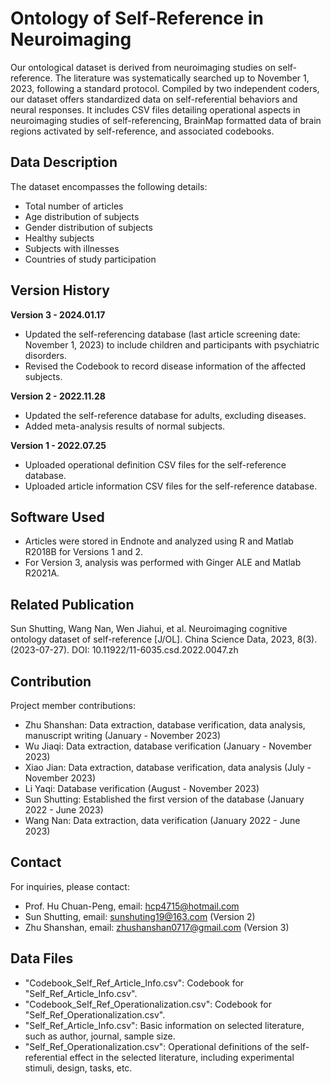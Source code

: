 # Ontology of Self-Reference in Neuroimaging

Our ontological dataset is derived from neuroimaging studies on self-reference. The literature was systematically searched up to November 1, 2023, following a standard protocol. Compiled by two independent coders, our dataset offers standardized data on self-referential behaviors and neural responses. It includes CSV files detailing operational aspects in neuroimaging studies of self-referencing, BrainMap formatted data of brain regions activated by self-reference, and associated codebooks.

## Data Description
The dataset encompasses the following details:
- Total number of articles
- Age distribution of subjects
- Gender distribution of subjects
- Healthy subjects
- Subjects with illnesses
- Countries of study participation

## Version History
**Version 3 - 2024.01.17**
- Updated the self-referencing database (last article screening date: November 1, 2023) to include children and participants with psychiatric disorders.
- Revised the Codebook to record disease information of the affected subjects.

**Version 2 - 2022.11.28**
- Updated the self-reference database for adults, excluding diseases.
- Added meta-analysis results of normal subjects.

**Version 1 - 2022.07.25**
- Uploaded operational definition CSV files for the self-reference database.
- Uploaded article information CSV files for the self-reference database.

## Software Used
- Articles were stored in Endnote and analyzed using R and Matlab R2018B for Versions 1 and 2.
- For Version 3, analysis was performed with Ginger ALE and Matlab R2021A.

## Related Publication
Sun Shutting, Wang Nan, Wen Jiahui, et al. Neuroimaging cognitive ontology dataset of self-reference [J/OL]. China Science Data, 2023, 8(3). (2023-07-27).
DOI: 10.11922/11-6035.csd.2022.0047.zh

## Contribution
Project member contributions:
- Zhu Shanshan: Data extraction, database verification, data analysis, manuscript writing (January - November 2023)
- Wu Jiaqi: Data extraction, database verification (January - November 2023)
- Xiao Jian: Data extraction, database verification, data analysis (July - November 2023)
- Li Yaqi: Database verification (August - November 2023)
- Sun Shutting: Established the first version of the database (January 2022 - June 2023)
- Wang Nan: Data extraction, data verification (January 2022 - June 2023)

## Contact
For inquiries, please contact:
- Prof. Hu Chuan-Peng, email: hcp4715@hotmail.com
- Sun Shutting, email: sunshuting19@163.com (Version 2)
- Zhu Shanshan, email: zhushanshan0717@gmail.com (Version 3)

## Data Files
- "Codebook_Self_Ref_Article_Info.csv": Codebook for "Self_Ref_Article_Info.csv".
- "Codebook_Self_Ref_Operationalization.csv": Codebook for "Self_Ref_Operationalization.csv".
- "Self_Ref_Article_Info.csv": Basic information on selected literature, such as author, journal, sample size.
- "Self_Ref_Operationalization.csv": Operational definitions of the self-referential effect in the selected literature, including experimental stimuli, design, tasks, etc.
